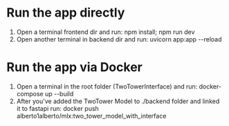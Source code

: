 # Run the app directly
1. Open a terminal frontend dir and run: npm install; npm run dev
2. Open another terminal in backend dir and run: uvicorn app:app --reload  

# Run the app via Docker
1. Open a terminal in the root folder (TwoTowerInterface) and run: docker-compose up --build
2. After you've added the TwoTower Model to ./backend folder and linked it to fastapi run: docker push alberto1alberto/mlx:two_tower_model_with_interface
